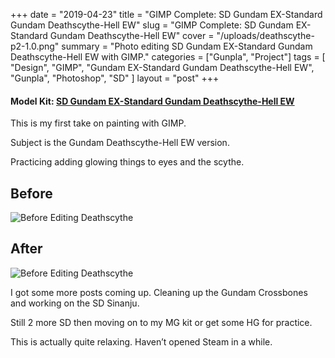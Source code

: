 +++
date = "2019-04-23"
title = "GIMP Complete: SD Gundam EX-Standard Gundam Deathscythe-Hell EW"
slug = "GIMP Complete: SD Gundam EX-Standard Gundam Deathscythe-Hell EW"
cover = "/uploads/deathscythe-p2-1.0.png"
summary = "Photo editing SD Gundam EX-Standard Gundam Deathscythe-Hell EW with GIMP."
categories = ["Gunpla", "Project"]
tags = [
  "Design",
  "GIMP",
  "Gundam EX-Standard Gundam Deathscythe-Hell EW",
  "Gunpla",
  "Photoshop",
  "SD"
]
layout = "post"
+++

#### Model Kit: [SD Gundam EX-Standard Gundam Deathscythe-Hell EW](/build-complete-sd-gundam-cross-silhouette-crossbone-gundam-x1/)

This is my first take on painting with GIMP.

Subject is the Gundam Deathscythe-Hell EW version.

Practicing adding glowing things to eyes and the scythe.

## Before

![Before Editing Deathscythe](/uploads/deathscythe-p2-1.0-orig.png)

## After

![Before Editing Deathscythe](/uploads/deathscythe-p2-1.0.png)

I got some more posts coming up. Cleaning up the Gundam Crossbones and working on the SD Sinanju.

Still 2 more SD then moving on to my MG kit or get some HG for practice.

This is actually quite relaxing. Haven’t opened Steam in a while.
